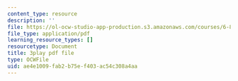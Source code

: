 ```yaml
---
content_type: resource
description: ''
file: https://ol-ocw-studio-app-production.s3.amazonaws.com/courses/6-832-underactuated-robotics-spring-2009/ae4e1009fab2b75ef403ac54c308a4aa_ufM3HLTZ47k.pdf
file_type: application/pdf
learning_resource_types: []
resourcetype: Document
title: 3play pdf file
type: OCWFile
uid: ae4e1009-fab2-b75e-f403-ac54c308a4aa
---
```

